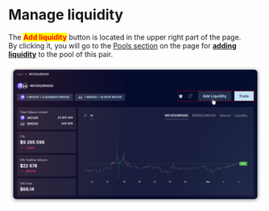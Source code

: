 # Manage liquidity

The <mark style="color:red;">**Add liquidity**</mark> button is located in the upper right part of the page. \
By clicking it, you will go to the [Pools section](../../../pools/) on the page for [**adding liquidity**](../../../pools/how-to/add-liquidity.md) to the pool of this pair.

![](<../../../../.gitbook/assets/image (137).png>)
